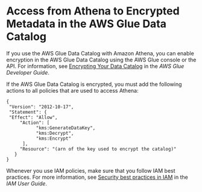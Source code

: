 # Access from Athena to Encrypted Metadata in the AWS Glue Data Catalog<a name="access-encrypted-data-glue-data-catalog"></a>

If you use the AWS Glue Data Catalog with Amazon Athena, you can enable encryption in the AWS Glue Data Catalog using the AWS Glue console or the API\. For information, see [Encrypting Your Data Catalog](https://docs.aws.amazon.com/glue/latest/dg/encrypt-glue-data-catalog.html) in the *AWS Glue Developer Guide*\.

If the AWS Glue Data Catalog is encrypted, you must add the following actions to all policies that are used to access Athena:

```
{
 "Version": "2012-10-17",
 "Statement": {
 "Effect": "Allow",
     "Action": [
           "kms:GenerateDataKey",
           "kms:Decrypt",  
           "kms:Encrypt"
      ],
     "Resource": "(arn of the key used to encrypt the catalog)"
   }
}
```

Whenever you use IAM policies, make sure that you follow IAM best practices\. For more information, see [Security best practices in IAM](https://docs.aws.amazon.com/IAM/latest/UserGuide/best-practices.html) in the *IAM User Guide*\.
